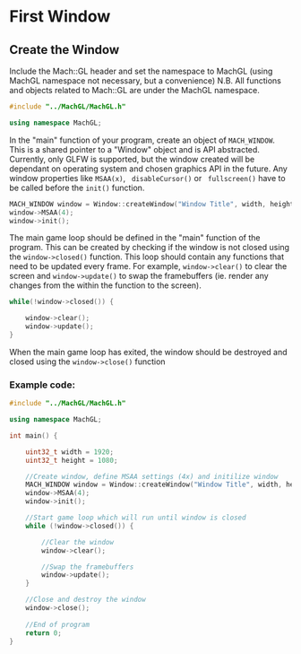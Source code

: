 # First Window

## Create the Window


Include the Mach::GL header and set the namespace to MachGL (using MachGL namespace not necessary, but a convenience) N.B. All functions and objects related to Mach::GL are under the MachGL namespace.

```cpp
#include "../MachGL/MachGL.h"

using namespace MachGL;
```

In the "main" function of your program, create an object of `MACH_WINDOW`. This is a shared pointer to a "Window" object and is API abstracted. Currently, only GLFW is supported, but the window created will be dependant on operating system and chosen graphics API in the future. Any window properties like `MSAA(x)`, ` disableCursor()` or ` fullscreen()` have to be called before the `init()` function.    

```cpp
MACH_WINDOW window = Window::createWindow("Window Title", width, height);
window->MSAA(4);
window->init();
```

The main game loop should be defined in the "main" function of the program. This can be created by checking if the window is not closed using the `window->closed()` function. This loop should contain any functions that need to be updated every frame. For example, `window->clear()` to clear the screen and `window->update()` to swap the framebuffers (ie. render any changes from the within the function to the screen). 

```cpp
while(!window->closed()) {

    window->clear();
    window->update();
}
```

When the main game loop has exited, the window should be destroyed and closed using the `window->close()` function

### Example code:

```cpp
#include "../MachGL/MachGL.h"

using namespace MachGL;

int main() {

    uint32_t width = 1920;
    uint32_t height = 1080;

    //Create window, define MSAA settings (4x) and initilize window
    MACH_WINDOW window = Window::createWindow("Window Title", width, height);
    window->MSAA(4);
    window->init();

    //Start game loop which will run until window is closed
    while (!window->closed()) {

        //Clear the window
        window->clear();

        //Swap the framebuffers
        window->update();
    }

    //Close and destroy the window
    window->close();
    
    //End of program
    return 0;
}
```